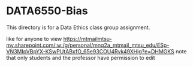 # DATA6550-Bias
This directory is for a Data Ethics class group assignment.

like for anyone to view
https://mtmailmtsu-my.sharepoint.com/:w:/g/personal/mnq2a_mtmail_mtsu_edu/ESp-VN3MIpVBpYX-KSwPUtABxfO_65e93COU4Rvk49XHig?e=DHMGKS
note that only students and the professor have permission to edit
